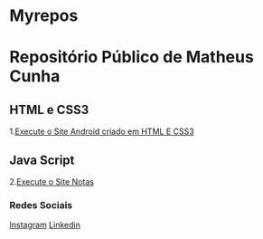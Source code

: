 # Myrepos
 <h1>Repositório Público de Matheus Cunha</h1>
<p></p>
<h2>HTML e CSS3</h2>
 1.<a href="https://matheuslcnh.github.io/Myrepos/Android/android.html" target="_blank">Execute o Site Android criado em HTML E CSS3</a>

 <p></p>
<h2>Java Script</h2>
 2.<a href="https://matheuslcnh.github.io/Myrepos/Javascript/Notas.html" target="_blank">Execute o Site Notas</a>

 <h3>Redes Sociais</h3>
 <a href="https://www.instagram.com/_23matusy/" target="_blank">Instagram</a>
 <a href="https://www.linkedin.com/in/matheus-louren%C3%A7o-cunha-5b05242b5/" target="_blank">Linkedin</a>
 

